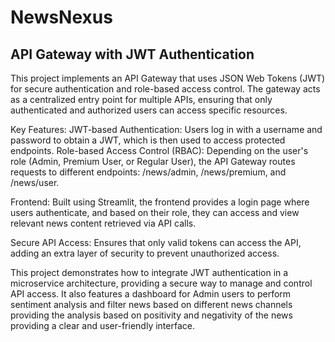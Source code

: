 # NewsNexus
## API Gateway with JWT Authentication

This project implements an API Gateway that uses JSON Web Tokens (JWT) for secure authentication and role-based access control. The gateway acts as a centralized entry point for multiple APIs, ensuring that only authenticated and authorized users can access specific resources.

Key Features:
JWT-based Authentication: Users log in with a username and password to obtain a JWT, which is then used to access protected endpoints.
Role-based Access Control (RBAC): Depending on the user's role (Admin, Premium User, or Regular User), the API Gateway routes requests to different endpoints: /news/admin, /news/premium, and /news/user.

Frontend: Built using Streamlit, the frontend provides a login page where users authenticate, and based on their role, they can access and view relevant news content retrieved via API calls.

Secure API Access: Ensures that only valid tokens can access the API, adding an extra layer of security to prevent unauthorized access.

This project demonstrates how to integrate JWT authentication in a microservice architecture, providing a secure way to manage and control API access. It also features a dashboard for Admin users to perform sentiment analysis and filter news based on different news channels providing the analysis based on positivity and negativity of the news providing a clear and user-friendly interface. 
